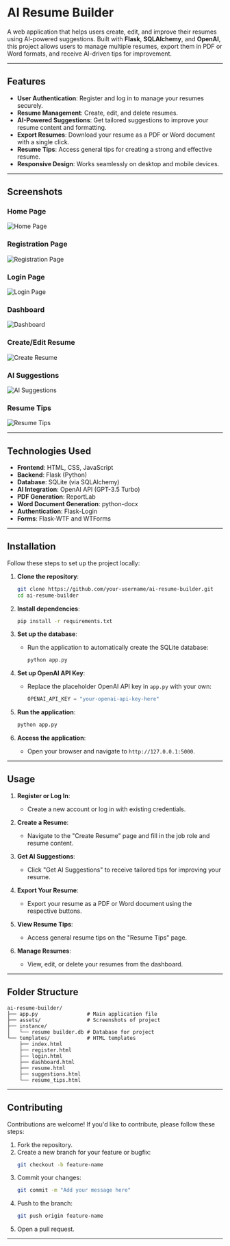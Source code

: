 # AI Resume Builder

A web application that helps users create, edit, and improve their resumes using AI-powered suggestions. Built with **Flask**, **SQLAlchemy**, and **OpenAI**, this project allows users to manage multiple resumes, export them in PDF or Word formats, and receive AI-driven tips for improvement.

---

## Features

- **User Authentication**: Register and log in to manage your resumes securely.
- **Resume Management**: Create, edit, and delete resumes.
- **AI-Powered Suggestions**: Get tailored suggestions to improve your resume content and formatting.
- **Export Resumes**: Download your resume as a PDF or Word document with a single click.
- **Resume Tips**: Access general tips for creating a strong and effective resume.
- **Responsive Design**: Works seamlessly on desktop and mobile devices.

---

## Screenshots

### Home Page
![Home Page](screenshots/home.png)

### Registration Page
![Registration Page](screenshots/register.png)

### Login Page
![Login Page](screenshots/login.png)

### Dashboard
![Dashboard](screenshots/dashboard.png)

### Create/Edit Resume
![Create Resume](screenshots/create_resume.png)

### AI Suggestions
![AI Suggestions](screenshots/suggestions.png)

### Resume Tips
![Resume Tips](screenshots/resume_tips.png)

---

## Technologies Used

- **Frontend**: HTML, CSS, JavaScript
- **Backend**: Flask (Python)
- **Database**: SQLite (via SQLAlchemy)
- **AI Integration**: OpenAI API (GPT-3.5 Turbo)
- **PDF Generation**: ReportLab
- **Word Document Generation**: python-docx
- **Authentication**: Flask-Login
- **Forms**: Flask-WTF and WTForms

---

## Installation

Follow these steps to set up the project locally:

1. **Clone the repository**:
   ```bash
   git clone https://github.com/your-username/ai-resume-builder.git
   cd ai-resume-builder
   ```

2. **Install dependencies**:
   ```bash
   pip install -r requirements.txt
   ```

3. **Set up the database**:
   - Run the application to automatically create the SQLite database:
     ```bash
     python app.py
     ```

4. **Set up OpenAI API Key**:
   - Replace the placeholder OpenAI API key in `app.py` with your own:
     ```python
     OPENAI_API_KEY = "your-openai-api-key-here"
     ```

5. **Run the application**:
   ```bash
   python app.py
   ```

6. **Access the application**:
   - Open your browser and navigate to `http://127.0.0.1:5000`.

---

## Usage

1. **Register or Log In**:
   - Create a new account or log in with existing credentials.

2. **Create a Resume**:
   - Navigate to the "Create Resume" page and fill in the job role and resume content.

3. **Get AI Suggestions**:
   - Click "Get AI Suggestions" to receive tailored tips for improving your resume.

4. **Export Your Resume**:
   - Export your resume as a PDF or Word document using the respective buttons.

5. **View Resume Tips**:
   - Access general resume tips on the "Resume Tips" page.

6. **Manage Resumes**:
   - View, edit, or delete your resumes from the dashboard.

---

## Folder Structure

```
ai-resume-builder/
├── app.py                # Main application file
├── assets/               # Screenshots of project
├── instance/             
│   └── resume builder.db # Database for project
└── templates/            # HTML templates
    ├── index.html
    ├── register.html
    ├── login.html
    ├── dashboard.html
    ├── resume.html
    ├── suggestions.html
    └── resume_tips.html
```

---

## Contributing

Contributions are welcome! If you'd like to contribute, please follow these steps:

1. Fork the repository.
2. Create a new branch for your feature or bugfix:
   ```bash
   git checkout -b feature-name
   ```
3. Commit your changes:
   ```bash
   git commit -m "Add your message here"
   ```
4. Push to the branch:
   ```bash
   git push origin feature-name
   ```
5. Open a pull request.

---
